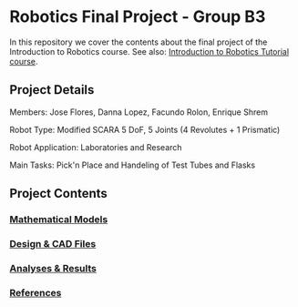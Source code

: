 # Robotics Final Project - Group B3
In this repository we cover the contents about the final project of the Introduction to Robotics course. See also: [Introduction to Robotics Tutorial course](https://github.com/EnriqueShrem/B3-RoboticsLab).

## Project Details

Members: Jose Flores, Danna Lopez, Facundo Rolon, Enrique Shrem


Robot Type: Modified SCARA 5 DoF, 5 Joints (4 Revolutes + 1 Prismatic)


Robot Application: Laboratories and Research


Main Tasks: Pick'n Place and Handeling of Test Tubes and Flasks


## Project Contents
### [Mathematical Models](Mathematical%20Models.md)
### [Design & CAD Files](Design%20&%20CAD%20Files)
### [Analyses & Results](Analyses%20&%20Results)
### [References](References.md)
